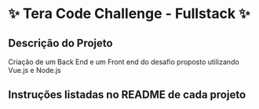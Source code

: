 
# ✨ Tera Code Challenge - Fullstack ✨

## Descrição do Projeto

Criação de um Back End e um Front end do desafio proposto utilizando Vue.js e Node.js

## Instruções listadas no README de cada projeto
